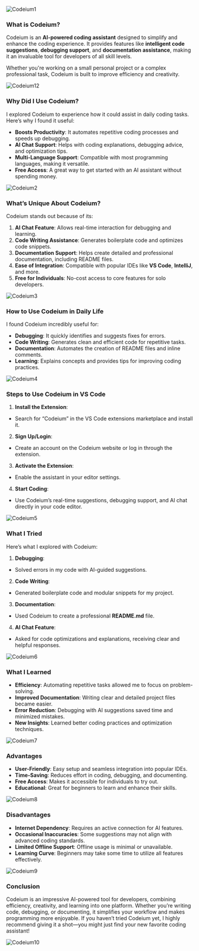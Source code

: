![Codeium1](https://github.com/user-attachments/assets/9e78c86a-1eae-4573-8682-7e8439672910)

### **What is Codeium?**

Codeium is an **AI-powered coding assistant** designed to simplify and enhance the coding experience. 
It provides features like **intelligent code suggestions**, **debugging support**, and **documentation assistance**,
making it an invaluable tool for developers of all skill levels.

Whether you're working on a small personal project or a complex professional task, Codeium is built to improve efficiency and creativity.

![Codeium12](https://github.com/user-attachments/assets/c0e8866c-25cc-40d4-8bd1-b099b6994b89)

### **Why Did I Use Codeium?**

I explored Codeium to experience how it could assist in daily coding tasks. Here’s why I found it useful:

- **Boosts Productivity**: It automates repetitive coding processes and speeds up debugging.
- **AI Chat Support**: Helps with coding explanations, debugging advice, and optimization tips.
- **Multi-Language Support**: Compatible with most programming languages, making it versatile.
- **Free Access**: A great way to get started with an AI assistant without spending money.

![Codeium2](https://github.com/user-attachments/assets/7fb25c11-4350-493a-af6c-41f7bd00e751)

### **What’s Unique About Codeium?**

Codeium stands out because of its:

1. **AI Chat Feature**: Allows real-time interaction for debugging and learning.
2. **Code Writing Assistance**: Generates boilerplate code and optimizes code snippets.
3. **Documentation Support**: Helps create detailed and professional documentation, including README files.
4. **Ease of Integration**: Compatible with popular IDEs like **VS Code**, **IntelliJ**, and more.
5. **Free for Individuals**: No-cost access to core features for solo developers.

![Codeium3](https://github.com/user-attachments/assets/21a18be6-52ba-4139-b40a-4f8591742fe6)

### **How to Use Codeium in Daily Life**

I found Codeium incredibly useful for:

- **Debugging**: It quickly identifies and suggests fixes for errors.
- **Code Writing**: Generates clean and efficient code for repetitive tasks.
- **Documentation**: Automates the creation of README files and inline comments.
- **Learning**: Explains concepts and provides tips for improving coding practices.

![Codeium4](https://github.com/user-attachments/assets/d43f83f5-d411-474a-be05-cdb97a1b7a00)

### **Steps to Use Codeium in VS Code**

1. **Install the Extension**:
- Search for “Codeium” in the VS Code extensions marketplace and install it.
2. **Sign Up/Login**:
- Create an account on the Codeium website or log in through the extension.
3. **Activate the Extension**:
- Enable the assistant in your editor settings.
4. **Start Coding**:
- Use Codeium’s real-time suggestions, debugging support, and AI chat directly in your code editor.

![Codeium5](https://github.com/user-attachments/assets/3362e525-1337-46e9-9ffb-8f5f3175aba8)

### **What I Tried**

Here’s what I explored with Codeium:

1. **Debugging**:
- Solved errors in my code with AI-guided suggestions.
2. **Code Writing**:
- Generated boilerplate code and modular snippets for my project.
3. **Documentation**:
- Used Codeium to create a professional **README.md** file.
4. **AI Chat Feature**:
- Asked for code optimizations and explanations, receiving clear and helpful responses.

![Codeium6](https://github.com/user-attachments/assets/040ff777-f7bf-43c4-9814-b58d55acb08f)

### **What I Learned**

- **Efficiency**: Automating repetitive tasks allowed me to focus on problem-solving.
- **Improved Documentation**: Writing clear and detailed project files became easier.
- **Error Reduction**: Debugging with AI suggestions saved time and minimized mistakes.
- **New Insights**: Learned better coding practices and optimization techniques.

![Codeium7](https://github.com/user-attachments/assets/d270a642-faa7-476b-98c7-e89a820d14d2)

### **Advantages**

- **User-Friendly**: Easy setup and seamless integration into popular IDEs.
- **Time-Saving**: Reduces effort in coding, debugging, and documenting.
- **Free Access**: Makes it accessible for individuals to try out.
- **Educational**: Great for beginners to learn and enhance their skills.

![Codeium8](https://github.com/user-attachments/assets/f7435e22-9273-4ef9-be07-a9b119e4e7f3)

### **Disadvantages**

- **Internet Dependency**: Requires an active connection for AI features.
- **Occasional Inaccuracies**: Some suggestions may not align with advanced coding standards.
- **Limited Offline Support**: Offline usage is minimal or unavailable.
- **Learning Curve**: Beginners may take some time to utilize all features effectively.

![Codeium9](https://github.com/user-attachments/assets/740e4511-a873-4f21-a22d-94b2543f762a)

### **Conclusion**

Codeium is an impressive AI-powered tool for developers, combining efficiency, creativity, and learning into one platform. Whether you’re writing code, debugging, or documenting, it simplifies your workflow and makes programming more enjoyable. If you haven’t tried Codeium yet, I highly recommend giving it a shot—you might just find your new favorite coding assistant!

![Codeium10](https://github.com/user-attachments/assets/9ec4d955-8e05-4e01-a196-da49e2305c0e)

